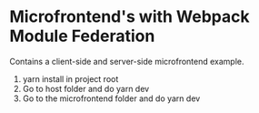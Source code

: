 # Microfrontend's with Webpack Module Federation

Contains a client-side and server-side microfrontend example.

1. yarn install in project root
2. Go to host folder and do yarn dev
3. Go to the microfrontend folder and do yarn dev
